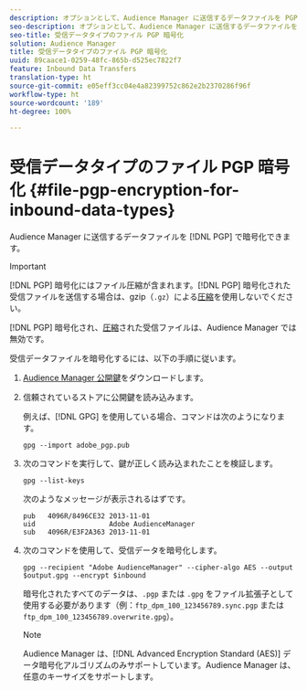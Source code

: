 ```yaml
---
description: オプションとして、Audience Manager に送信するデータファイルを PGP で暗号化できます。
seo-description: オプションとして、Audience Manager に送信するデータファイルを PGP で暗号化できます。
seo-title: 受信データタイプのファイル PGP 暗号化
solution: Audience Manager
title: 受信データタイプのファイル PGP 暗号化
uuid: 89caace1-0259-48fc-865b-d525ec7822f7
feature: Inbound Data Transfers
translation-type: ht
source-git-commit: e05eff3cc04e4a82399752c862e2b2370286f96f
workflow-type: ht
source-wordcount: '189'
ht-degree: 100%

---
```



# 受信データタイプのファイル PGP 暗号化 {#file-pgp-encryption-for-inbound-data-types}

Audience Manager に送信するデータファイルを [!DNL PGP] で暗号化できます。

<!-- c_encryption.xml -->

>[!IMPORTANT]
>
>[!DNL PGP] 暗号化にはファイル圧縮が含まれます。[!DNL PGP] 暗号化された受信ファイルを送信する場合は、gzip（`.gz`）による[圧縮](../../../integration/sending-audience-data/batch-data-transfer-explained/inbound-file-compression.md)を使用しないでください。
>
>[!DNL PGP] 暗号化され、[圧縮](../../../integration/sending-audience-data/batch-data-transfer-explained/inbound-file-compression.md)された受信ファイルは、Audience Manager では無効です。

受信データファイルを暗号化するには、以下の手順に従います。

1. [Audience Manager 公開鍵](./assets/adobe_pgp.pub)をダウンロードします。
2. 信頼されているストアに公開鍵を読み込みます。

   例えば、[!DNL GPG] を使用している場合、コマンドは次のようになります。

   `gpg --import adobe_pgp.pub`

3. 次のコマンドを実行して、鍵が正しく読み込まれたことを検証します。

   `gpg --list-keys`

   次のようなメッセージが表示されるはずです。

   ```
   pub   4096R/8496CE32 2013-11-01
   uid                  Adobe AudienceManager
   sub   4096R/E3F2A363 2013-11-01
   ```

4. 次のコマンドを使用して、受信データを暗号化します。

   `gpg --recipient "Adobe AudienceManager" --cipher-algo AES --output $output.gpg --encrypt $inbound`

   暗号化されたすべてのデータは、`.pgp` または `.gpg` をファイル拡張子として使用する必要があります（例：`ftp_dpm_100_123456789.sync.pgp` または `ftp_dpm_100_123456789.overwrite.gpg`）。

   >[!NOTE]
   >
   >Audience Manager は、[!DNL Advanced Encryption Standard (AES)] データ暗号化アルゴリズムのみサポートしています。Audience Manager は、任意のキーサイズをサポートします。
